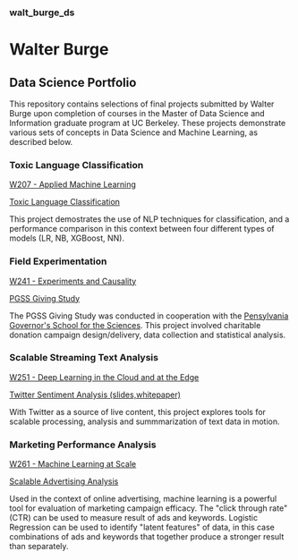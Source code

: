 ### walt\_burge\_ds
# Walter Burge 

## Data Science Portfolio

This repository contains selections of final projects submitted by Walter Burge upon completion of courses in the Master of Data Science and Information graduate program at UC Berkeley. These projects demonstrate various sets of concepts in Data Science and Machine Learning, as described below.


### Toxic Language Classification
[W207 - Applied Machine Learning](https://www.ischool.berkeley.edu/courses/datasci/207)

[Toxic Language Classification](W207/Toxic_Language.pdf)

This project demostrates the use of NLP techniques for classification, and a performance comparison in this context between four different types of models (LR, NB, XGBoost, NN).


### Field Experimentation
[W241 - Experiments and Causality](https://www.ischool.berkeley.edu/courses/datasci/241)

[PGSS Giving Study](W241/W241_Final_Project_PGSS_Giving_Study_Burge_Vadakkumkoor.pdf)


The PGSS Giving Study was conducted in cooperation with the [Pensylvania Governor's School for the Sciences](http://sciences.pa-gov-schools.org/). This project involved charitable donation campaign design/delivery, data collection and statistical analysis.


### Scalable Streaming Text Analysis
[W251 - Deep Learning in the Cloud and at the Edge](https://www.ischool.berkeley.edu/courses/datasci/251)

[Twitter Sentiment Analysis (slides,](W251/w251_YATSA_slides.pdf)[whitepaper)](W251/w251_YATSA_whitepaper.pdf)


With Twitter as a source of live content, this project explores tools for scalable processing, analysis and summmarization of text data in motion.


### Marketing Performance Analysis
[W261 - Machine Learning at Scale](https://www.ischool.berkeley.edu/courses/datasci/251)

[Scalable Advertising Analysis](W261/README.md)

Used in the context of online advertising, machine learning is a powerful tool for evaluation of marketing campaign efficacy. The "click through rate" (CTR) can be used to measure result of ads and keywords. Logistic Regression can be used to identify "latent features" of data, in this case combinations of ads and keywords that together produce a stronger result than separately.



